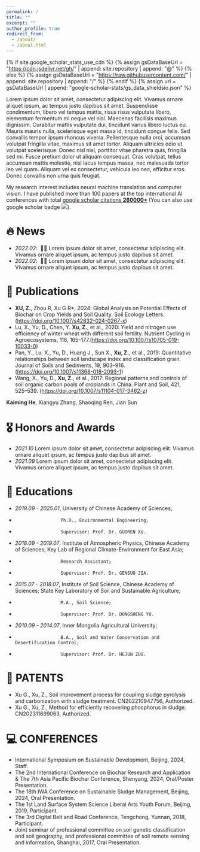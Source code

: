 ```yaml
---
permalink: /
title: ""
excerpt: ""
author_profile: true
redirect_from: 
  - /about/
  - /about.html
---
```


{% if site.google_scholar_stats_use_cdn %}
{% assign gsDataBaseUrl = "https://cdn.jsdelivr.net/gh/" | append: site.repository | append: "@" %}
{% else %}
{% assign gsDataBaseUrl = "https://raw.githubusercontent.com/" | append: site.repository | append: "/" %}
{% endif %}
{% assign url = gsDataBaseUrl | append: "google-scholar-stats/gs_data_shieldsio.json" %}

<span class='anchor' id='about-me'></span>

Lorem ipsum dolor sit amet, consectetur adipiscing elit. Vivamus ornare aliquet ipsum, ac tempus justo dapibus sit amet. Suspendisse condimentum, libero vel tempus mattis, risus risus vulputate libero, elementum fermentum mi neque vel nisl. Maecenas facilisis maximus dignissim. Curabitur mattis vulputate dui, tincidunt varius libero luctus eu. Mauris mauris nulla, scelerisque eget massa id, tincidunt congue felis. Sed convallis tempor ipsum rhoncus viverra. Pellentesque nulla orci, accumsan volutpat fringilla vitae, maximus sit amet tortor. Aliquam ultricies odio ut volutpat scelerisque. Donec nisl nisl, porttitor vitae pharetra quis, fringilla sed mi. Fusce pretium dolor ut aliquam consequat. Cras volutpat, tellus accumsan mattis molestie, nisl lacus tempus massa, nec malesuada tortor leo vel quam. Aliquam vel ex consectetur, vehicula leo nec, efficitur eros. Donec convallis non urna quis feugiat.

My research interest includes neural machine translation and computer vision. I have published more than 100 papers at the top international AI conferences with total <a href='https://scholar.google.com/citations?user=DhtAFkwAAAAJ'>google scholar citations <strong><span id='total_cit'>260000+</span></strong></a> (You can also use google scholar badge <a href='https://scholar.google.com/citations?user=DhtAFkwAAAAJ'><img src="https://img.shields.io/endpoint?url={{ url | url_encode }}&logo=Google%20Scholar&labelColor=f6f6f6&color=9cf&style=flat&label=citations"></a>).


# 🔥 News
- *2022.02*: &nbsp;🎉🎉 Lorem ipsum dolor sit amet, consectetur adipiscing elit. Vivamus ornare aliquet ipsum, ac tempus justo dapibus sit amet. 
- *2022.02*: &nbsp;🎉🎉 Lorem ipsum dolor sit amet, consectetur adipiscing elit. Vivamus ornare aliquet ipsum, ac tempus justo dapibus sit amet. 

# 📝 Publications 
- **XU, Z.**, Zhou R, Xu G R*, 2024: Global Analysis on Potential Effects of Biochar on Crop Yields and Soil Quality. Soil Ecology Letters.(https://doi.org/10.1007/s42832-024-0267-x)
- Lu, X., Yu, D., Chen, Y. **Xu, Z.**, et al., 2020: Yield and nitrogen use efficiency of winter wheat with different soil fertility. Nutrient Cycling in Agroecosystems, 116, 165–177.(https://doi.org/10.1007/s10705-019-10033-0)
- Pan, Y., Lu, X., Yu, D., Huang J., Sun X., **Xu, Z.**, et al., 2019: Quantitative relationships between soil landscape index and classification grain. Journal of Soils and Sediments, 19, 903–916. (https://doi.org/10.1007/s11368-018-2093-1) 
- Wang, X., Yu, D., **Xu, Z.**, et al., 2017: Regional patterns and controls of soil organic carbon pools of croplands in China. Plant and Soil, 421, 525–539. (https://doi.org/10.1007/s11104-017-3462-z)

**Kaiming He**, Xiangyu Zhang, Shaoqing Ren, Jian Sun

# 🎖 Honors and Awards
- *2021.10* Lorem ipsum dolor sit amet, consectetur adipiscing elit. Vivamus ornare aliquet ipsum, ac tempus justo dapibus sit amet. 
- *2021.09* Lorem ipsum dolor sit amet, consectetur adipiscing elit. Vivamus ornare aliquet ipsum, ac tempus justo dapibus sit amet. 

# 📖 Educations
- *2019.09 - 2025.01*, University of Chinese Academy of Sciences;
-                      Ph.D., Environmental Engineering;
-                      Supervisor: Prof. Dr. GUOREN XU. 
- *2018.09 - 2019.07*, Institute of Atmospheric Physics, Chinese Academy of Sciences; Key Lab of Regional Climate-Environment for East Asia;
-                      Research Assistant;
-                      Supervisor: Prof. Dr. GENSUO JIA.
- *2015.07 - 2018.07*, Institute of Soil Science, Chinese Academy of Sciences; State Key Laboratory of Soil and Sustainable Agriculture;
-                      M.A., Soil Science;
-                      Supervisor: Prof. Dr. DONGSHENG YU.
- *2010.09 - 2014.07*, Inner Mongolia Agricultural University;
-                      B.A., Soil and Water Conservation and Desertification Control;
-                      Supervisor: Prof. Dr. HEJUN ZUO.

# 💬 PATENTS
- Xu G., Xu, Z., Soil improvement process for coupling sludge pyrolysis and carbonization with sludge treatment. CN202210947756, Authorized.
- Xu G., Xu, Z., Method for efficiently recovering phosphorus in sludge. CN202311699063, Authorized.

# 💻 CONFERENCES
- International Symposium on Sustainable Development, Beijing, 2024, Staff.
- The 2nd International Conference on Biochar Research and Application & The 7th Asia Pacific Biochar Conference, Shenyang, 2024, Oral/Poster Presentation.
- The 18th IWA Conference on Sustainable Sludge Management, Beijing, 2024, Oral Presentation.
- The 1st Land Surface System Science Liberal Arts Youth Forum, Beijing, 2019, Participant.
- The 3rd Digital Belt and Road Conference, Tengchong, Yunnan, 2018, Participant.
- Joint seminar of professional committee on soil genetic classification and soil geography, and professional committee of soil remote sensing and information, Shanghai, 2017, Oral Presentation.
